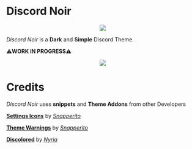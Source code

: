 #  **Discord Noir**

<p align="center">
  <img src="https://raw.githubusercontent.com/4n4hits/DiscordNoir/main/unknow6n.png" />
</p>

*Discord Noir* is a **Dark** and **Simple** Discord Theme.

⚠️**WORK IN PROGRESS**⚠️

<p align="center">
  <img src="https://raw.githubusercontent.com/4n4hits/DiscordNoir/main/banner.png" />
</p>

# **Credits**

*Discord Noir* uses **snippets** and **Theme Addons** from other Developers

[**Settings Icons**](https://github.com/snappercord/Settings-Icons) by [*Snapperito*](https://github.com/snapperito)

[**Theme Warnings**](https://github.com/Snippets-For-Discord/theme-warnings) by [*Snapperito*](https://github.com/Snapperito)

[**Discolored**](https://github.com/NY4I/discolored) by [*Nyria*](https://github.com/NYRI4)
